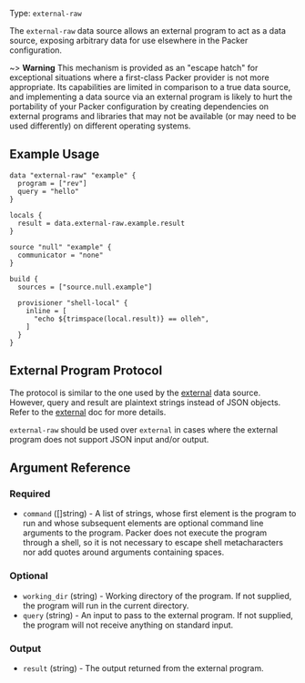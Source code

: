 Type: `external-raw`

The `external-raw` data source allows an external program to act as a data source,
exposing arbitrary data for use elsewhere in the Packer configuration.

~> **Warning** This mechanism is provided as an "escape hatch" for exceptional
situations where a first-class Packer provider is not more appropriate.
Its capabilities are limited in comparison to a true data source, and
implementing a data source via an external program is likely to hurt the
portability of your Packer configuration by creating dependencies on
external programs and libraries that may not be available (or may need to
be used differently) on different operating systems.

## Example Usage
```hcl
data "external-raw" "example" {
  program = ["rev"]
  query = "hello"
}

locals {
  result = data.external-raw.example.result
}

source "null" "example" {
  communicator = "none"
}

build {
  sources = ["source.null.example"]

  provisioner "shell-local" {
    inline = [
      "echo ${trimspace(local.result)} == olleh",
    ]
  }
}
```

## External Program Protocol

The protocol is similar to the one used by the
[external](/packer/integrations/BrandonRomano/external/latest/components/data-source/external) data source.
However, query and result are plaintext strings instead of JSON objects.
Refer to the [external](/packer/integrations/BrandonRomano/external/latest/components/data-source/external) doc
for more details.

`external-raw` should be used over `external` in cases where the external program
does not support JSON input and/or output.

## Argument Reference

### Required

- `command` ([]string) - A list of strings, whose first element is the program
  to run and whose subsequent elements are optional command line arguments
  to the program. Packer does not execute the program through a shell, so
  it is not necessary to escape shell metacharacters nor add quotes around
  arguments containing spaces.

### Optional

- `working_dir` (string) - Working directory of the program.
  If not supplied, the program will run in the current directory.
- `query` (string) - An input to pass to the external program.
  If not supplied, the program will not receive anything on standard input.

### Output

- `result` (string) - The output returned from the external program.
